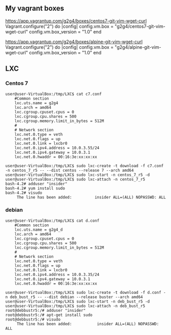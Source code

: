 ## My vagrant boxes
https://app.vagrantup.com/g2g4/boxes/centos7-git-vim-wget-curl
Vagrant.configure("2") do |config|
  config.vm.box = "g2g4/centos7-git-vim-wget-curl"
  config.vm.box_version = "1.0"
end

https://app.vagrantup.com/g2g4/boxes/alpine-git-vim-wget-curl
Vagrant.configure("2") do |config|
  config.vm.box = "g2g4/alpine-git-vim-wget-curl"
  config.vm.box_version = "1.0"
end

## LXC
### Centos 7
```
user@user-VirtualBox:/tmp/LXC$ cat c7.conf 
    #Common section
    lxc.uts.name = g2g4
    lxc.arch = amd64
    lxc.cgroup.cpuset.cpus = 0
    lxc.cgroup.cpu.shares = 500
    lxc.cgroup.memory.limit_in_bytes = 512M
    #
    # Network section
    lxc.net.0.type = veth
    lxc.net.0.flags = up
    lxc.net.0.link = lxcbr0
    lxc.net.0.ipv4.address = 10.0.3.55/24
    lxc.net.0.ipv4.gateway = 10.0.3.1
    lxc.net.0.hwaddr = 00:16:3e:xx:xx:xx
	
user@user-VirtualBox:/tmp/LXC$ sudo lxc-create -t download -f c7.conf -n centos_7_r5 -- --dist centos --release 7 --arch amd64
user@user-VirtualBox:/tmp/LXC$ sudo lxc-start -n centos_7_r5 -d
user@user-VirtualBox:/tmp/LXC$ sudo lxc-attach -n centos_7_r5
bash-4.2# adduser "insider"
bash-4.2# yum install sudo
bash-4.2# visudo
     The line has been added:          insider ALL=(ALL) NOPASSWD: ALL 
```
### debian
```
user@user-VirtualBox:/tmp/LXC$ cat d.conf 
    #Common section
    lxc.uts.name = g2g4_d
    lxc.arch = amd64
    lxc.cgroup.cpuset.cpus = 0
    lxc.cgroup.cpu.shares = 500
    lxc.cgroup.memory.limit_in_bytes = 512M
    #
    # Network section
    lxc.net.0.type = veth
    lxc.net.0.flags = up
    lxc.net.0.link = lxcbr0
    lxc.net.0.ipv4.address = 10.0.3.35/24
    lxc.net.0.ipv4.gateway = 10.0.3.1
    lxc.net.0.hwaddr = 00:16:3e:xx:xx:xx

user@user-VirtualBox:/tmp/LXC$ sudo lxc-create -t download -f d.conf -n deb_bust_r5 -- --dist debian --release buster --arch amd64
user@user-VirtualBox:/tmp/LXC$ sudo lxc-start -n deb_bust_r5 -d
user@user-VirtualBox:/tmp/LXC$ sudo lxc-attach -n deb_bust_r5
root@debbustr5:/# adduser "insider"
root@debbustr5:/# apt-get install sudo
root@debbustr5:/# visudo
     The line has been added:           insider ALL=(ALL) NOPASSWD: ALL
```

